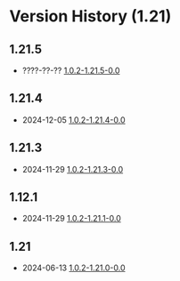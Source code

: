 # Version History (1.21)

## 1.21.5

- ????-??-?? [1.0.2-1.21.5-0.0](1.0.2-1.21.5-0.0.md)

## 1.21.4

- 2024-12-05 [1.0.2-1.21.4-0.0](1.0.2-1.21.4-0.0.md)

## 1.21.3

- 2024-11-29 [1.0.2-1.21.3-0.0](1.0.2-1.21.3-0.0.md)

## 1.12.1

- 2024-11-29 [1.0.2-1.21.1-0.0](1.0.2-1.21.1-0.0.md)

## 1.21

- 2024-06-13 [1.0.2-1.21.0-0.0](1.0.2-1.21.0-0.0.md)